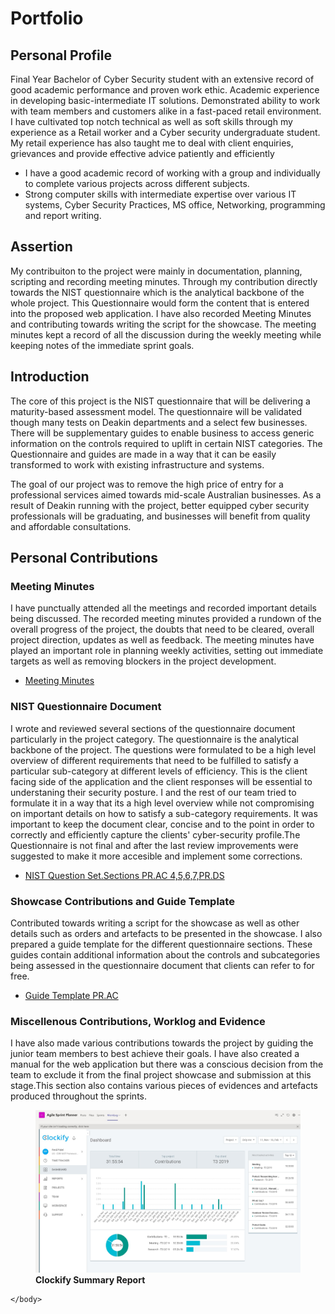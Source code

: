 <html>
    <head>
    </head>
    <body>
        <h1>Portfolio</h1>
        <h2>Personal Profile</h2>
        <p>Final Year Bachelor of Cyber Security student with an extensive record of good academic performance and proven work ethic. Academic experience in developing basic-intermediate IT solutions. Demonstrated ability to work with team members and customers alike in a fast-paced retail environment. I have cultivated top notch technical as well as soft skills through my experience as a Retail worker and a Cyber security undergraduate student. My retail experience has also taught me to deal with client enquiries, grievances and provide effective advice patiently and efficiently</p>
        <ul>
            <li>I have a good academic record of working with a group and individually to complete various projects across different subjects.</li>
            <li>Strong computer skills with intermediate expertise over various IT systems, Cyber Security Practices, MS office, Networking, programming and report writing.</li>            
        </ul>
        <h2>Assertion</h2>
        <p>My contribuiton to the project were mainly in documentation, planning, scripting and recording meeting minutes. Through my contribution directly towards the NIST questionnaire which is the analytical backbone of the whole project. This Questionnaire would form the content that is entered into the proposed web application. I have also recorded Meeting Minutes and contributing towards writing the script for the  showcase. The meeting minutes kept a record of all the discussion during the weekly meeting while keeping notes of the immediate sprint goals.
        </p>
        <h2>Introduction</h2>
        <p>The core of this project is the NIST questionnaire that will be delivering a maturity-based assessment model. The questionnaire will be validated though many tests on Deakin departments and a select few businesses. There will be supplementary guides to enable business to access generic information on the controls required to uplift in certain NIST categories. The Questionnaire and guides are made in a way that it can be easily transformed to work with existing infrastructure and systems.
        </p>
        <p>
        The goal of our project was to remove the high price of entry for a professional services aimed towards mid-scale Australian businesses. As a result of Deakin running with the project, better equipped cyber security professionals will be graduating, and businesses will benefit from quality and affordable consultations. 
        </p>
        <h2>Personal Contributions</h2>
        <h3>Meeting Minutes</h3>
        <p>I have punctually attended all the meetings and recorded important details being discussed. The recorded meeting minutes provided a rundown of the overall progress of the project, the doubts that need to be cleared, overall project direction, updates as well as feedback. The meeting minutes have played an important role in planning weekly activities, setting out immediate targets as well as removing blockers in the project development.</p>
        <ul>
            <li><a href = "https://teams.microsoft.com/l/channel/19%3A083bb410c7b54405aa510e355204da69%40thread.skype/tab%3A%3Ad7d9fcb8-0eab-43e6-b45c-113431e5c4e3?groupId=9b3f6292-dea5-4167-9bdb-56c751f5b0a3&tenantId=d02378ec-1688-46d5-8540-1c28b5f470f6">Meeting Minutes</a></li>
        </ul>
        <h3>NIST Questionnaire Document</h3>
        <p>I wrote and reviewed several sections of the questionnaire document particularly in the project category. The questionnaire is the analytical backbone of the project. The questions were formulated to be a high level overview of different requirements that need to be fulfilled to satisfy a particular sub-category at different levels of efficiency. This is the client facing side of the application and the client responses will be essential to understaning their security posture. I and the rest of our team tried to formulate it in a way that its a high level overview while not compromising on important details on how to satisfy a sub-category requirements. It was important to keep the document clear, concise and to the point in order to correctly and efficiently capture the clients' cyber-security profile.The Questionnaire is not final and after the last review improvements were suggested to make it more accesible and implement some corrections.</p>
        <ul>
            <li><a href="https://teams.microsoft.com/l/channel/19%3A083bb410c7b54405aa510e355204da69%40thread.skype/tab%3A%3A5167caff-eab2-4e86-bc50-2c21f060dfcd?groupId=9b3f6292-dea5-4167-9bdb-56c751f5b0a3&tenantId=d02378ec-1688-46d5-8540-1c28b5f470f6">NIST Question Set.Sections PR.AC 4,5,6,7,PR.DS</a></li>
        </ul>
        <h3>Showcase Contributions and Guide Template</h3>
        <p>Contributed towards writing a script for the showcase as well as other details such as orders and artefacts to be presented in the showcase. I also prepared a guide template for the different questionnaire sections. These guides contain additional information about the controls and subcategories being assessed in the questionnaire document that clients can refer to for free.</p>
        <ul><li><a href = "https://teams.microsoft.com/l/file/5CD51658-3B9B-4D00-A10B-A7D2C7B92563?tenantId=d02378ec-1688-46d5-8540-1c28b5f470f6&fileType=docx&objectUrl=https%3A%2F%2Fdeakin365.sharepoint.com%2Fsites%2FCSRI-IDENTIFY-Group2%2FShared%20Documents%2FGeneral%2FGuides%2FGuide_PR.AC_FenilPatel.docx&baseUrl=https%3A%2F%2Fdeakin365.sharepoint.com%2Fsites%2FCSRI-IDENTIFY-Group2&serviceName=teams&threadId=19:083bb410c7b54405aa510e355204da69@thread.skype&groupId=9b3f6292-dea5-4167-9bdb-56c751f5b0a3">Guide Template PR.AC</a></li></ul>
        <h3>Miscellenous Contributions, Worklog and Evidence</h3>
        <p>I have also made various contributions towards the project by guiding the junior team members to best achieve their goals. I have also created a manual for the web application but there was a conscious decision from the team to exclude it from the final project showcase and submission at this stage.This section also contains various pieces of evidences and artefacts produced throughout the sprints.</p>
        <figure><img src = "Evidence/Evidence1.jpg"><figcaption><b>Clockify Summary Report</b></figcaption></figure>
        
    </body>
</html>

